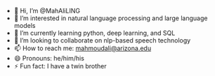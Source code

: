 - 👋 Hi, I’m @MahAliLING
- 👀 I’m interested in natural language processing and large language models
- 🌱 I’m currently learning python, deep learning, and SQL
- 💞️ I’m looking to collaborate on nlp-based speech technology
- 📫 How to reach me: mahmoudali@arizona.edu
- 😄 Pronouns: he/him/his
- ⚡ Fun fact: I have a twin brother

<!---
MahAliLING/MahAliLING is a ✨ special ✨ repository because its `README.md` (this file) appears on your GitHub profile.
You can click the Preview link to take a look at your changes.
--->
